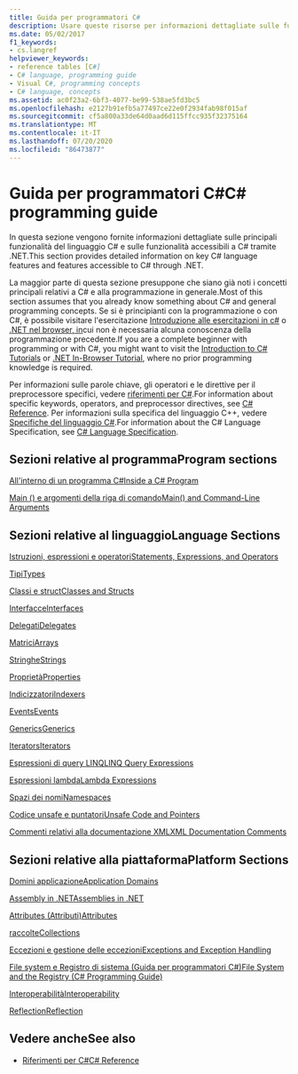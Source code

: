 ```yaml
---
title: Guida per programmatori C#
description: Usare queste risorse per informazioni dettagliate sulle funzionalità principali del linguaggio C# e sulle funzionalità accessibili a C# tramite .NET.
ms.date: 05/02/2017
f1_keywords:
- cs.langref
helpviewer_keywords:
- reference tables [C#]
- C# language, programming guide
- Visual C#, programming concepts
- C# language, concepts
ms.assetid: ac0f23a2-6bf3-4077-be99-538ae5fd3bc5
ms.openlocfilehash: e2127b91efb5a77497ce22e0f2934fab98f015af
ms.sourcegitcommit: cf5a800a33de64d0aad6d115ffcc935f32375164
ms.translationtype: MT
ms.contentlocale: it-IT
ms.lasthandoff: 07/20/2020
ms.locfileid: "86473877"
---
```

# <a name="c-programming-guide"></a><span data-ttu-id="65fa8-103">Guida per programmatori C#</span><span class="sxs-lookup"><span data-stu-id="65fa8-103">C# programming guide</span></span>

<span data-ttu-id="65fa8-104">In questa sezione vengono fornite informazioni dettagliate sulle principali funzionalità del linguaggio C# e sulle funzionalità accessibili a C# tramite .NET.</span><span class="sxs-lookup"><span data-stu-id="65fa8-104">This section provides detailed information on key C# language features and features accessible to C# through .NET.</span></span>  
  
 <span data-ttu-id="65fa8-105">La maggior parte di questa sezione presuppone che siano già noti i concetti principali relativi a C# e alla programmazione in generale.</span><span class="sxs-lookup"><span data-stu-id="65fa8-105">Most of this section assumes that you already know something about C# and general programming concepts.</span></span> <span data-ttu-id="65fa8-106">Se si è principianti con la programmazione o con C#, è possibile visitare l'esercitazione [Introduzione alle esercitazioni in c#](../tutorials/intro-to-csharp/index.md) o [.NET nel browser, in](https://dotnet.microsoft.com/learn/dotnet/in-browser-tutorial/1)cui non è necessaria alcuna conoscenza della programmazione precedente.</span><span class="sxs-lookup"><span data-stu-id="65fa8-106">If you are a complete beginner with programming or with C#, you might want to visit the [Introduction to C# Tutorials](../tutorials/intro-to-csharp/index.md) or [.NET In-Browser Tutorial](https://dotnet.microsoft.com/learn/dotnet/in-browser-tutorial/1), where no prior programming knowledge is required.</span></span>  
  
 <span data-ttu-id="65fa8-107">Per informazioni sulle parole chiave, gli operatori e le direttive per il preprocessore specifici, vedere [riferimenti per C#](../language-reference/index.md).</span><span class="sxs-lookup"><span data-stu-id="65fa8-107">For information about specific keywords, operators, and preprocessor directives, see [C# Reference](../language-reference/index.md).</span></span> <span data-ttu-id="65fa8-108">Per informazioni sulla specifica del linguaggio C++, vedere [Specifiche del linguaggio C#](/dotnet/csharp/language-reference/language-specification/introduction).</span><span class="sxs-lookup"><span data-stu-id="65fa8-108">For information about the C# Language Specification, see [C# Language Specification](/dotnet/csharp/language-reference/language-specification/introduction).</span></span>  
  
## <a name="program-sections"></a><span data-ttu-id="65fa8-109">Sezioni relative al programma</span><span class="sxs-lookup"><span data-stu-id="65fa8-109">Program sections</span></span>

[<span data-ttu-id="65fa8-110">All'interno di un programma C#</span><span class="sxs-lookup"><span data-stu-id="65fa8-110">Inside a C# Program</span></span>](./inside-a-program/index.md)  
  
[<span data-ttu-id="65fa8-111">Main () e argomenti della riga di comando</span><span class="sxs-lookup"><span data-stu-id="65fa8-111">Main() and Command-Line Arguments</span></span>](./main-and-command-args/index.md)  

## <a name="language-sections"></a><span data-ttu-id="65fa8-112">Sezioni relative al linguaggio</span><span class="sxs-lookup"><span data-stu-id="65fa8-112">Language Sections</span></span>

[<span data-ttu-id="65fa8-113">Istruzioni, espressioni e operatori</span><span class="sxs-lookup"><span data-stu-id="65fa8-113">Statements, Expressions, and Operators</span></span>](./statements-expressions-operators/index.md)  

 [<span data-ttu-id="65fa8-114">Tipi</span><span class="sxs-lookup"><span data-stu-id="65fa8-114">Types</span></span>](./types/index.md)  

 [<span data-ttu-id="65fa8-115">Classi e struct</span><span class="sxs-lookup"><span data-stu-id="65fa8-115">Classes and Structs</span></span>](./classes-and-structs/index.md)  
  
 [<span data-ttu-id="65fa8-116">Interfacce</span><span class="sxs-lookup"><span data-stu-id="65fa8-116">Interfaces</span></span>](./interfaces/index.md)  

 [<span data-ttu-id="65fa8-117">Delegati</span><span class="sxs-lookup"><span data-stu-id="65fa8-117">Delegates</span></span>](./delegates/index.md)  

 [<span data-ttu-id="65fa8-118">Matrici</span><span class="sxs-lookup"><span data-stu-id="65fa8-118">Arrays</span></span>](./arrays/index.md)  
  
 [<span data-ttu-id="65fa8-119">Stringhe</span><span class="sxs-lookup"><span data-stu-id="65fa8-119">Strings</span></span>](./strings/index.md)  
  
 [<span data-ttu-id="65fa8-120">Proprietà</span><span class="sxs-lookup"><span data-stu-id="65fa8-120">Properties</span></span>](./classes-and-structs/properties.md)  
  
 [<span data-ttu-id="65fa8-121">Indicizzatori</span><span class="sxs-lookup"><span data-stu-id="65fa8-121">Indexers</span></span>](./indexers/index.md)  
  
 [<span data-ttu-id="65fa8-122">Events</span><span class="sxs-lookup"><span data-stu-id="65fa8-122">Events</span></span>](./events/index.md)  
  
 [<span data-ttu-id="65fa8-123">Generics</span><span class="sxs-lookup"><span data-stu-id="65fa8-123">Generics</span></span>](./generics/index.md)  
  
 [<span data-ttu-id="65fa8-124">Iterators</span><span class="sxs-lookup"><span data-stu-id="65fa8-124">Iterators</span></span>](./concepts/iterators.md)
  
 [<span data-ttu-id="65fa8-125">Espressioni di query LINQ</span><span class="sxs-lookup"><span data-stu-id="65fa8-125">LINQ Query Expressions</span></span>](../linq/index.md)  
  
 [<span data-ttu-id="65fa8-126">Espressioni lambda</span><span class="sxs-lookup"><span data-stu-id="65fa8-126">Lambda Expressions</span></span>](./statements-expressions-operators/lambda-expressions.md)  
  
 [<span data-ttu-id="65fa8-127">Spazi dei nomi</span><span class="sxs-lookup"><span data-stu-id="65fa8-127">Namespaces</span></span>](./namespaces/index.md)  
  
 [<span data-ttu-id="65fa8-128">Codice unsafe e puntatori</span><span class="sxs-lookup"><span data-stu-id="65fa8-128">Unsafe Code and Pointers</span></span>](./unsafe-code-pointers/index.md)  
  
 [<span data-ttu-id="65fa8-129">Commenti relativi alla documentazione XML</span><span class="sxs-lookup"><span data-stu-id="65fa8-129">XML Documentation Comments</span></span>](./xmldoc/index.md)  
  
## <a name="platform-sections"></a><span data-ttu-id="65fa8-130">Sezioni relative alla piattaforma</span><span class="sxs-lookup"><span data-stu-id="65fa8-130">Platform Sections</span></span>

 [<span data-ttu-id="65fa8-131">Domini applicazione</span><span class="sxs-lookup"><span data-stu-id="65fa8-131">Application Domains</span></span>](../../framework/app-domains/application-domains.md)  
  
 [<span data-ttu-id="65fa8-132">Assembly in .NET</span><span class="sxs-lookup"><span data-stu-id="65fa8-132">Assemblies in .NET</span></span>](../../standard/assembly/index.md)  
  
 [<span data-ttu-id="65fa8-133">Attributes (Attributi)</span><span class="sxs-lookup"><span data-stu-id="65fa8-133">Attributes</span></span>](./concepts/attributes/index.md)  
  
 [<span data-ttu-id="65fa8-134">raccolte</span><span class="sxs-lookup"><span data-stu-id="65fa8-134">Collections</span></span>](./concepts/collections.md)  
  
 [<span data-ttu-id="65fa8-135">Eccezioni e gestione delle eccezioni</span><span class="sxs-lookup"><span data-stu-id="65fa8-135">Exceptions and Exception Handling</span></span>](./exceptions/index.md)  
  
 [<span data-ttu-id="65fa8-136">File system e Registro di sistema (Guida per programmatori C#)</span><span class="sxs-lookup"><span data-stu-id="65fa8-136">File System and the Registry (C# Programming Guide)</span></span>](./file-system/index.md)  
  
 [<span data-ttu-id="65fa8-137">Interoperabilità</span><span class="sxs-lookup"><span data-stu-id="65fa8-137">Interoperability</span></span>](./interop/index.md)  
  
 [<span data-ttu-id="65fa8-138">Reflection</span><span class="sxs-lookup"><span data-stu-id="65fa8-138">Reflection</span></span>](./concepts/reflection.md)  
  
## <a name="see-also"></a><span data-ttu-id="65fa8-139">Vedere anche</span><span class="sxs-lookup"><span data-stu-id="65fa8-139">See also</span></span>

- [<span data-ttu-id="65fa8-140">Riferimenti per C#</span><span class="sxs-lookup"><span data-stu-id="65fa8-140">C# Reference</span></span>](../language-reference/index.md)

